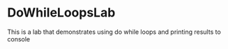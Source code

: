 # DoWhileLoopsLab
This is a lab that demonstrates using do while loops and printing results to console
